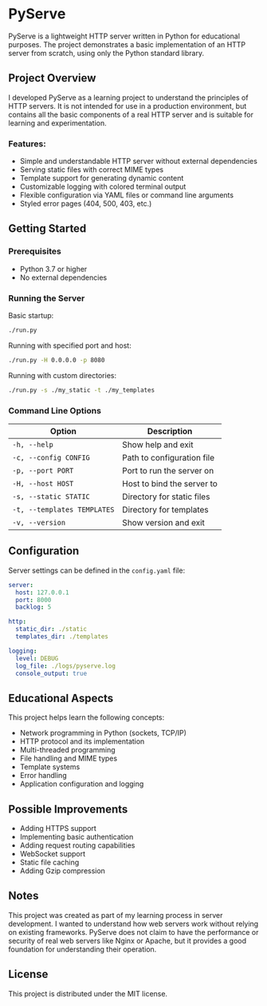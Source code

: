 # PyServe

PyServe is a lightweight HTTP server written in Python for educational purposes. The project demonstrates a basic implementation of an HTTP server from scratch, using only the Python standard library.

## Project Overview

I developed PyServe as a learning project to understand the principles of HTTP servers. It is not intended for use in a production environment, but contains all the basic components of a real HTTP server and is suitable for learning and experimentation.

### Features:

- Simple and understandable HTTP server without external dependencies
- Serving static files with correct MIME types
- Template support for generating dynamic content
- Customizable logging with colored terminal output
- Flexible configuration via YAML files or command line arguments
- Styled error pages (404, 500, 403, etc.)

## Getting Started

### Prerequisites

- Python 3.7 or higher
- No external dependencies

### Running the Server

Basic startup:
```bash
./run.py
```

Running with specified port and host:
```bash
./run.py -H 0.0.0.0 -p 8080
```

Running with custom directories:
```bash
./run.py -s ./my_static -t ./my_templates
```

### Command Line Options

| Option | Description |
|--------|-------------|
| `-h, --help` | Show help and exit |
| `-c, --config CONFIG` | Path to configuration file |
| `-p, --port PORT` | Port to run the server on |
| `-H, --host HOST` | Host to bind the server to |
| `-s, --static STATIC` | Directory for static files |
| `-t, --templates TEMPLATES` | Directory for templates |
| `-v, --version` | Show version and exit |

## Configuration

Server settings can be defined in the `config.yaml` file:

```yaml
server:
  host: 127.0.0.1
  port: 8000
  backlog: 5

http:
  static_dir: ./static
  templates_dir: ./templates

logging:
  level: DEBUG
  log_file: ./logs/pyserve.log
  console_output: true
```

## Educational Aspects

This project helps learn the following concepts:

- Network programming in Python (sockets, TCP/IP)
- HTTP protocol and its implementation
- Multi-threaded programming
- File handling and MIME types
- Template systems
- Error handling
- Application configuration and logging

## Possible Improvements

- Adding HTTPS support
- Implementing basic authentication
- Adding request routing capabilities
- WebSocket support
- Static file caching
- Adding Gzip compression

## Notes

This project was created as part of my learning process in server development. I wanted to understand how web servers work without relying on existing frameworks. PyServe does not claim to have the performance or security of real web servers like Nginx or Apache, but it provides a good foundation for understanding their operation.

## License

This project is distributed under the MIT license.